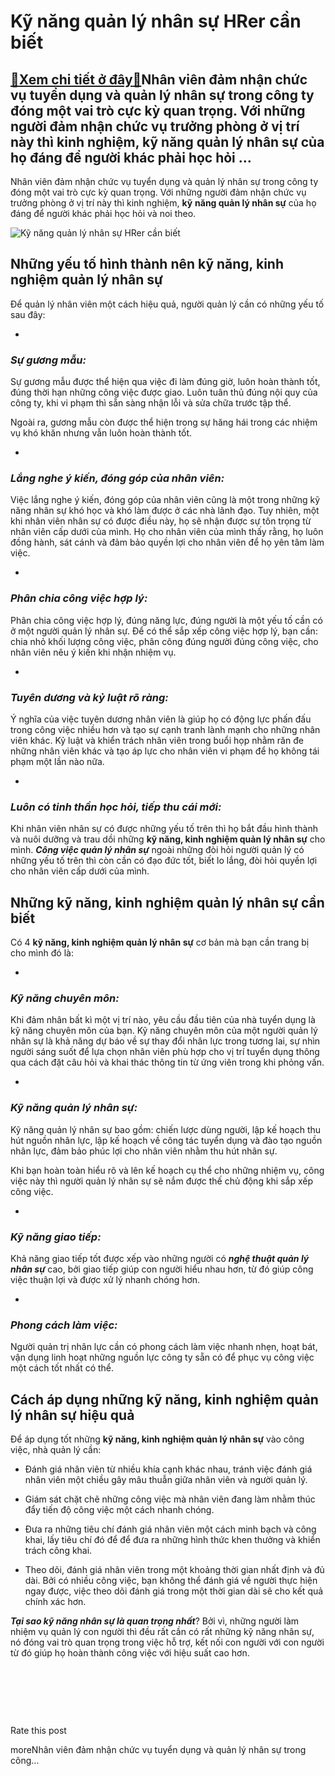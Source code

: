 Kỹ năng quản lý nhân sự HRer cần biết
=====================================

[:gift:Xem chi tiết ở đây:gift:](https://hddtvn.com/ky-nang-quan-ly-nhan-su-hrer-can-biet/)Nhân viên đảm nhận chức vụ tuyển dụng và quản lý nhân sự trong công ty đóng một vai trò cực kỳ quan trọng. Với những người đảm nhận chức vụ trưởng phòng ở vị trí này thì kinh nghiệm, kỹ năng quản lý nhân sự của họ đáng để người khác phải học hỏi …
-------------------------------------------------------------------------------------------------------------------------------------------------------------------------------------------------------------------------------------------------------

Nhân viên đảm nhận chức vụ tuyển dụng và quản lý nhân sự trong công ty đóng một vai trò cực kỳ quan trọng. Với những người đảm nhận chức vụ trưởng phòng ở vị trí này thì kinh nghiệm, **kỹ** **năng quản lý nhân sự** của họ đáng để người khác phải học hỏi và noi theo.


![Kỹ năng quản lý nhân sự HRer cần biết](https://hddtvn.com/wp-content/uploads/2021/01/businessman-drawing-circle-select-group-people-standing-out-crowd_20693-322.jpg)


Những yếu tố hình thành nên kỹ năng, kinh nghiệm quản lý nhân sự
----------------------------------------------------------------


Để quản lý nhân viên một cách hiệu quả, người quản lý cần có những yếu tố sau đây:




* 
### ***Sự gương mẫu:***






Sự gương mẫu được thể hiện qua việc đi làm đúng giờ, luôn hoàn thành tốt, đúng thời hạn những công việc được giao. Luôn tuân thủ đúng nội quy của công ty, khi vi phạm thì sẵn sàng nhận lỗi và sửa chữa trước tập thể.


Ngoài ra, gương mẫu còn được thể hiện trong sự hăng hái trong các nhiệm vụ khó khăn nhưng vẫn luôn hoàn thành tốt.




* 
### ***Lắng nghe ý kiến, đóng góp của nhân viên:***






Việc lắng nghe ý kiến, đóng góp của nhân viên cũng là một trong những kỹ năng nhân sự khó học và khó làm được ở các nhà lãnh đạo. Tuy nhiên, một khi nhân viên nhân sự có được điều này, họ sẽ nhận được sự tôn trọng từ nhân viên cấp dưới của mình. Họ cho nhân viên của mình thấy rằng, họ luôn đồng hành, sát cánh và đảm bảo quyền lợi cho nhân viên để họ yên tâm làm việc.




* 
### ***Phân chia công việc hợp lý:***






Phân chia công việc hợp lý, đúng năng lực, đúng người là một yếu tố cần có ở một người quản lý nhân sự. Để có thể sắp xếp công việc hợp lý, bạn cần: chia nhỏ khối lượng công việc, phân công đúng người đúng công việc, cho nhân viên nêu ý kiến khi nhận nhiệm vụ.




* 
### ***Tuyên dương và kỷ luật rõ ràng:***






Ý nghĩa của việc tuyên dương nhân viên là giúp họ có động lực phấn đấu trong công việc nhiều hơn và tạo sự cạnh tranh lành mạnh cho những nhân viên khác. Kỷ luật và khiển trách nhân viên trong buổi họp nhằm răn đe những nhân viên khác và tạo áp lực cho nhân viên vi phạm để họ không tái phạm một lần nào nữa.




* 
### ***Luôn có tinh thần học hỏi, tiếp thu cái mới:***






Khi nhân viên nhân sự có được những yếu tố trên thì họ bắt đầu hình thành và nuôi dưỡng và trau dồi những **kỹ năng, kinh nghiệm quản lý nhân sự** cho mình. ***Công việc quản lý nhân sự*** ngoài những đòi hỏi người quản lý có những yếu tố trên thì còn cần có đạo đức tốt, biết lo lắng, đòi hỏi quyền lợi cho nhân viên cấp dưới của mình.


Những kỹ năng, kinh nghiệm quản lý nhân sự cần biết
---------------------------------------------------


Có 4 **kỹ năng, kinh nghiệm quản lý nhân sự** cơ bản mà bạn cần trang bị cho mình đó là:




* 
### ***Kỹ năng chuyên môn:***






Khi đảm nhân bất kì một vị trí nào, yêu cầu đầu tiên của nhà tuyển dụng là kỹ năng chuyên môn của bạn. Kỹ năng chuyên môn của một người quản lý nhân sự là khả năng dự báo về sự thay đổi nhân lực trong tương lai, sự nhìn người sáng suốt để lựa chọn nhân viên phù hợp cho vị trí tuyển dụng thông qua cách đặt câu hỏi và khai thác thông tin từ ứng viên trong khi phỏng vấn.




* 
### ***Kỹ năng quản lý nhân sự:***






Kỹ năng quản lý nhân sự bao gồm: chiến lược dùng người, lập kế hoạch thu hút nguồn nhân lực, lập kế hoạch về công tác tuyển dụng và đào tạo nguồn nhân lực, đảm bảo phúc lợi cho nhân viên nhằm thu hút nhân sự.


Khi bạn hoàn toàn hiểu rõ và lên kế hoạch cụ thể cho những nhiệm vụ, công việc này thì người quản lý nhân sự sẽ nắm được thế chủ động khi sắp xếp công việc.




* 
### ***Kỹ năng giao tiếp:***






Khả năng giao tiếp tốt được xếp vào những người có ***nghệ thuật quản lý nhân sự*** cao, bởi giao tiếp giúp con người hiểu nhau hơn, từ đó giúp công việc thuận lợi và được xử lý nhanh chóng hơn.




* 
### ***Phong cách làm việc:***






Người quản trị nhân lực cần có phong cách làm việc nhanh nhẹn, hoạt bát, vận dụng linh hoạt những nguồn lực công ty sẵn có để phục vụ công việc một cách tốt nhất có thể.


Cách áp dụng những kỹ năng, kinh nghiệm quản lý nhân sự hiệu quả
----------------------------------------------------------------


Để áp dụng tốt những **kỹ năng, kinh nghiệm quản lý nhân sự** vào công việc, nhà quản lý cần:




* Đánh giá nhân viên từ nhiều khía cạnh khác nhau, tránh việc đánh giá nhân viên một chiều gây mâu thuẫn giữa nhân viên và người quản lý.

* Giám sát chặt chẽ những công việc mà nhân viên đang làm nhằm thúc đẩy tiến độ công việc một cách nhanh chóng.

* Đưa ra những tiêu chí đánh giá nhân viên một cách minh bạch và công khai, lấy tiêu chí đó để để đưa ra những hình thức khen thưởng và khiển trách công khai.

* Theo dõi, đánh giá nhân viên trong một khoảng thời gian nhất định và đủ dài. Bởi có nhiều công việc, bạn không thể đánh giá về người thực hiện ngay được, việc theo dõi đánh giá trong một thời gian dài sẽ cho kết quả chính xác hơn.



***Tại sao kỹ năng nhân sự là quan trọng nhất***? Bởi vì, những người làm nhiệm vụ quản lý con người thì đều rất cần có rất những kỹ năng nhân sự, nó đóng vai trò quan trọng trong việc hỗ trợ, kết nối con người với con người từ đó giúp họ hoàn thành công việc với hiệu suất cao hơn.


 


 


 








































Rate this post


moreNhân viên đảm nhận chức vụ tuyển dụng và quản lý nhân sự trong công…

